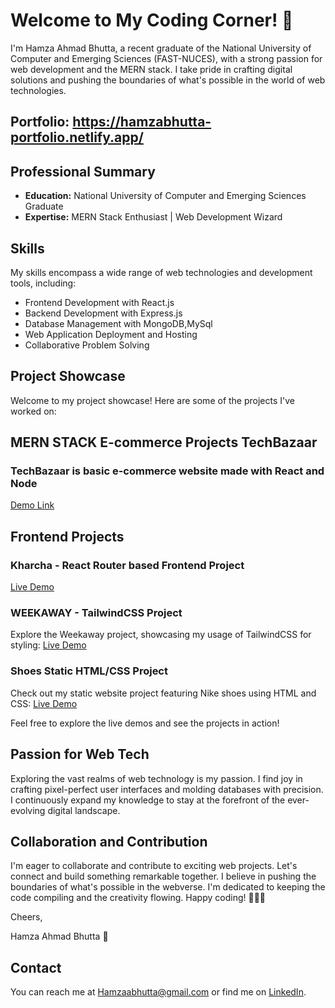 # Welcome to My Coding Corner! 👋

I'm Hamza Ahmad Bhutta, a recent graduate of the National University of Computer and Emerging Sciences (FAST-NUCES), with a strong passion for web development and the MERN stack. I take pride in crafting digital solutions and pushing the boundaries of what's possible in the world of web technologies.

## Portfolio: https://hamzabhutta-portfolio.netlify.app/
## Professional Summary

- **Education:** National University of Computer and Emerging Sciences Graduate
- **Expertise:** MERN Stack Enthusiast | Web Development Wizard

## Skills

My skills encompass a wide range of web technologies and development tools, including:

- Frontend Development with React.js
- Backend Development with Express.js
- Database Management with MongoDB,MySql
- Web Application Deployment and Hosting
- Collaborative Problem Solving
 

## Project Showcase

Welcome to my project showcase! Here are some of the projects I've worked on:

## MERN STACK  E-commerce  Projects TechBazaar
### TechBazaar is basic e-commerce website made with React and Node 
[Demo Link](https://techbazaar2-03b6a14861c6.herokuapp.com/)


## Frontend Projects
### Kharcha - React Router based Frontend Project
[Live Demo](https://kharchaa.netlify.app/)

### WEEKAWAY - TailwindCSS Project
Explore the Weekaway project, showcasing my usage of TailwindCSS for styling:
[Live Demo](https://weekaway2.netlify.app/)

### Shoes Static HTML/CSS Project
Check out my static website project featuring Nike shoes using HTML and CSS:
[Live Demo](https://ultimategurubhutta.github.io/NikeShoe/)

Feel free to explore the live demos and see the projects in action!

## Passion for Web Tech

Exploring the vast realms of web technology is my passion. I find joy in crafting pixel-perfect user interfaces and molding databases with precision. I continuously expand my knowledge to stay at the forefront of the ever-evolving digital landscape.

## Collaboration and Contribution
I'm eager to collaborate and contribute to exciting web projects. Let's connect and build something remarkable together. I believe in pushing the boundaries of what's possible in the webverse.
I'm dedicated to keeping the code compiling and the creativity flowing. Happy coding! 👨‍💻🎨

Cheers,

Hamza Ahmad Bhutta 🚀

## Contact

You can reach me at Hamzaabhutta@gmail.com or find me on [LinkedIn](https://www.linkedin.com/in/hamza-ahmad-bhutta-ab7694204/).

<!---
UltimateGuruBhutta/UltimateGuruBhutta is a ✨ special ✨ repository because its `README.md` (this file) appears on your GitHub profile.
You can click the Preview link to take a look at your changes.
--->
